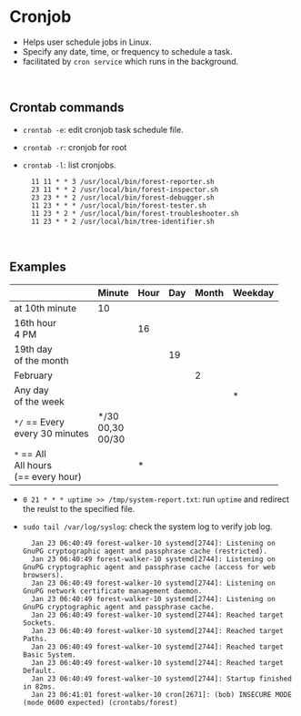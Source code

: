 # Cronjob

- Helps user schedule jobs in Linux. 
- Specify any date, time, or frequency to schedule a task.
- facilitated by `cron service` which runs in the background.

<br>

## **Crontab commands**

- `crontab -e`: edit cronjob task schedule file. 
- `crontab -r`: cronjob for root
- `crontab -l`: list cronjobs.

        11 11 * * 3 /usr/local/bin/forest-reporter.sh
        23 11 * * 2 /usr/local/bin/forest-inspector.sh
        23 23 * * 2 /usr/local/bin/forest-debugger.sh
        11 23 * * * /usr/local/bin/forest-tester.sh
        11 23 * 2 * /usr/local/bin/forest-troubleshooter.sh
        11 23 * * 2 /usr/local/bin/tree-identifier.sh


<br>

## Examples

|    | Minute   |  Hour  |  Day  |  Month  | Weekday   |
| -- | -- | -- | -- | -- | -- |
|  at 10th minute  |  10  |    |    |    |    |
|  16th hour<br>4 PM  |    |  16  |    |    |    |
|  19th day<br>of the month  |    |    |  19  |    |    |
| February   |    |    |    |  2  |    |
| Any day<br>of the week   |    |    |    |    |  *  |
| `*/` == Every<br>every 30 minutes   |  */30 <br>00,30<br>00/30 |    |    |    |    |
| `*` == All<br>All hours<br> (== every hour)   |   |  *  |    |    |    |

- `0 21 * * * uptime >> /tmp/system-report.txt`: run `uptime` and redirect the reulst to the specified file.
- `sudo tail /var/log/syslog`: check the system log to verify job log. 

        Jan 23 06:40:49 forest-walker-10 systemd[2744]: Listening on GnuPG cryptographic agent and passphrase cache (restricted).
        Jan 23 06:40:49 forest-walker-10 systemd[2744]: Listening on GnuPG cryptographic agent and passphrase cache (access for web browsers).
        Jan 23 06:40:49 forest-walker-10 systemd[2744]: Listening on GnuPG network certificate management daemon.
        Jan 23 06:40:49 forest-walker-10 systemd[2744]: Listening on GnuPG cryptographic agent and passphrase cache.
        Jan 23 06:40:49 forest-walker-10 systemd[2744]: Reached target Sockets.
        Jan 23 06:40:49 forest-walker-10 systemd[2744]: Reached target Paths.
        Jan 23 06:40:49 forest-walker-10 systemd[2744]: Reached target Basic System.
        Jan 23 06:40:49 forest-walker-10 systemd[2744]: Reached target Default.
        Jan 23 06:40:49 forest-walker-10 systemd[2744]: Startup finished in 82ms.
        Jan 23 06:41:01 forest-walker-10 cron[2671]: (bob) INSECURE MODE (mode 0600 expected) (crontabs/forest)


